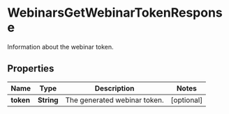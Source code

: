 

# WebinarsGetWebinarTokenResponse

Information about the webinar token.

## Properties

| Name | Type | Description | Notes |
|------------ | ------------- | ------------- | -------------|
|**token** | **String** | The generated webinar token. |  [optional] |



